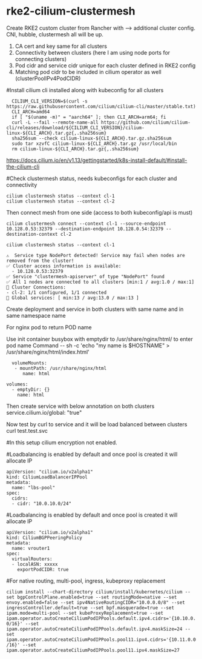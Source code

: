 # rke2-cilium-clustermesh
Create RKE2 custom cluster from Rancher with --> additional cluster config. CNI, hubble, clustermesh all will be up. 
  1. CA cert and key same for all clusters
  2. Connectivity between clusters (here I am using node ports for connecting clusters)
  3. Pod cidr and service cidr unique for each cluster defined in RKE2 config
  4. Matching pod cidr to be included in cilium operator as well (clusterPoolIPv4PodCIDR)

#Install cilium cli installed along with kubeconfig for all clusters

      CILIUM_CLI_VERSION=$(curl -s https://raw.githubusercontent.com/cilium/cilium-cli/master/stable.txt)
      CLI_ARCH=amd64
      if [ "$(uname -m)" = "aarch64" ]; then CLI_ARCH=arm64; fi
      curl -L --fail --remote-name-all https://github.com/cilium/cilium-cli/releases/download/${CILIUM_CLI_VERSION}/cilium-linux-${CLI_ARCH}.tar.gz{,.sha256sum}
      sha256sum --check cilium-linux-${CLI_ARCH}.tar.gz.sha256sum
      sudo tar xzvfC cilium-linux-${CLI_ARCH}.tar.gz /usr/local/bin
      rm cilium-linux-${CLI_ARCH}.tar.gz{,.sha256sum}
    
https://docs.cilium.io/en/v1.13/gettingstarted/k8s-install-default/#install-the-cilium-cli


#Check clustermesh status, needs kubeconfigs for each cluster and connectivity
    
    cilium clustermesh status --context cl-1
    cilium clustermesh status --context cl-2

Then connect mesh from one side (access to both kubeconfig/api is must)

    cilium clustermesh connect --context cl-1 --source-endpoint 10.128.0.53:32379 --destination-endpoint 10.128.0.54:32379 --destination-context cl-2

    cilium clustermesh status --context cl-1

    ⚠️  Service type NodePort detected! Service may fail when nodes are removed from the cluster!
    ✅ Cluster access information is available:
      - 10.128.0.53:32379
    ✅ Service "clustermesh-apiserver" of type "NodePort" found
    ✅ All 1 nodes are connected to all clusters [min:1 / avg:1.0 / max:1]
    🔌 Cluster Connections:
    - cl-2: 1/1 configured, 1/1 connected
    🔀 Global services: [ min:13 / avg:13.0 / max:13 ]


Create deployment and service in both clusters with same name and in same namespace name

For nginx pod to return POD name

Use init container busybox with emptydir to  /usr/share/nginx/html/ to enter pod name
      Command --
      sh -c 'echo "my name is $HOSTNAME" > /usr/share/nginx/html/index.html'

      volumeMounts:
       - mountPath: /usr/share/nginx/html
          name: html
          
    volumes:
      - emptyDir: {}
        name: html

Then create service with below annotation on both clusters
    service.cilium.io/global: "true"

Now test by curl to service and it will be load balanced between clusters
    curl test.test.svc
   

#In this setup cilium encryption not enabled.

#Loadbalancing is enabled by default and once pool is created it will allocate IP

    apiVersion: "cilium.io/v2alpha1"
    kind: CiliumLoadBalancerIPPool
    metadata:
      name: "lbs-pool"
    spec:
      cidrs:
      - cidr: "10.0.10.0/24"

#Loadbalancing is enabled by default and once pool is created it will allocate IP

    apiVersion: "cilium.io/v2alpha1"
    kind: CiliumBGPPeeringPolicy
    metadata:
      name: vrouter1
    spec:
      virtualRouters:
      - localASN: xxxxx
        exportPodCIDR: true

#For native routing, multi-pool, ingress, kubeproxy replacement
    
```cilium install --chart-directory cilium/install/kubernetes/cilium --set bgpControlPlane.enabled=true --set routingMode=native --set envoy.enabled=false --set ipv4NativeRoutingCIDR="10.0.0.0/8" --set ingressController.default=true --set bpf.masquerade=true --set ipam.mode=multi-pool --set kubeProxyReplacement=true --set ipam.operator.autoCreateCiliumPodIPPools.default.ipv4.cidrs='{10.10.0.0/16}' --set ipam.operator.autoCreateCiliumPodIPPools.default.ipv4.maskSize=24 --set ipam.operator.autoCreateCiliumPodIPPools.pool11.ipv4.cidrs='{10.11.0.0/16}' --set ipam.operator.autoCreateCiliumPodIPPools.pool11.ipv4.maskSize=27```
